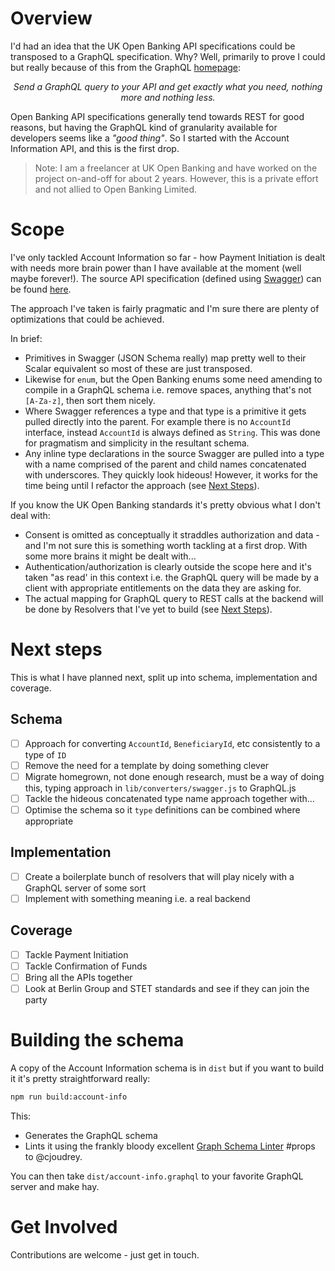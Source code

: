 Overview
===

I'd had an idea that the UK Open Banking API specifications could be transposed to a GraphQL specification. Why? Well, primarily to prove I could but really because of this from the GraphQL [homepage](https://graphql.org/):

<p align="center"><i>Send a GraphQL query to your API and get exactly what you need, nothing more and nothing less.</i></p>

Open Banking API specifications generally tend towards REST for good reasons, but having the GraphQL kind of granularity available for developers seems like a *"good thing"*. So I started with the Account Information API, and this is the first drop.

> Note: I am a freelancer at UK Open Banking and have worked on the project on-and-off for about 2 years. However, this is a private effort and not allied to Open Banking Limited.

Scope
===

I've only tackled Account Information so far - how Payment Initiation is dealt with needs more brain power than I have available at the moment (well maybe forever!). The source API specification (defined using [Swagger](https://github.com/OAI/OpenAPI-Specification/blob/master/versions/2.0.md)) can be found [here](https://github.com/OpenBankingUK/read-write-api-specs/blob/v3.1.0/dist/account-info-swagger.json).

The approach I've taken is fairly pragmatic and I'm sure there are plenty of optimizations that could be achieved.

In brief:

* Primitives in Swagger (JSON Schema really) map pretty well to their Scalar equivalent so most of these are just transposed.
* Likewise for `enum`, but the Open Banking enums some need amending to compile in a GraphQL schema i.e. remove spaces, anything that's not `[A-Za-z]`, then sort them nicely.
* Where Swagger references a type and that type is a primitive it gets pulled directly into the parent. For example there is no `AccountId` interface, instead `AccountId` is always defined as `String`. This was done for pragmatism and simplicity in the resultant schema. 
* Any inline type declarations in the source Swagger are pulled into a type with a name comprised of the parent and child names concatenated with underscores. They quickly look hideous! However, it works for the time being until I refactor the approach (see [Next Steps](#Next-Steps)).

If you know the UK Open Banking standards it's pretty obvious what I don't deal with:

* Consent is omitted as conceptually it straddles authorization and data - and I'm not sure this is something worth tackling at a first drop. With some more brains it might be dealt with...
* Authentication/authorization is clearly outside the scope here and it's taken "as read' in this context i.e. the GraphQL query will be made by a client with appropriate entitlements on the data they are asking for.
* The actual mapping for GraphQL query to REST calls at the backend will be done by Resolvers that I've yet to build (see [Next Steps](#Next-Steps)).

Next steps
===

This is what I have planned next, split up into schema, implementation and coverage.

Schema
---

- [ ] Approach for converting `AccountId`, `BeneficiaryId`, etc consistently to a type of `ID`
- [ ] Remove the need for a template by doing something clever
- [ ] Migrate homegrown, not done enough research, must be a way of doing this, typing approach in `lib/converters/swagger.js` to GraphQL.js
- [ ] Tackle the hideous concatenated type name approach together with...
- [ ] Optimise the schema so it `type` definitions can be combined where appropriate

Implementation
---

- [ ] Create a boilerplate bunch of resolvers that will play nicely with a GraphQL server of some sort
- [ ] Implement with something meaning i.e. a real backend

Coverage
---

- [ ] Tackle Payment Initiation
- [ ] Tackle Confirmation of Funds
- [ ] Bring all the APIs together
- [ ] Look at Berlin Group and STET standards and see if they can join the party

Building the schema
===

A copy of the Account Information schema is in `dist` but if you want to build it it's pretty straightforward really:

```bash
npm run build:account-info
```

This:

- Generates the GraphQL schema
- Lints it using the frankly bloody excellent [Graph Schema Linter](https://github.com/cjoudrey/graphql-schema-linter) #props to @cjoudrey.

You can then take `dist/account-info.graphql` to your favorite GraphQL server and make hay.

Get Involved
===

Contributions are welcome - just get in touch.